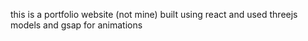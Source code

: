 this is a portfolio website (not mine) built using react and used threejs models and gsap for animations
